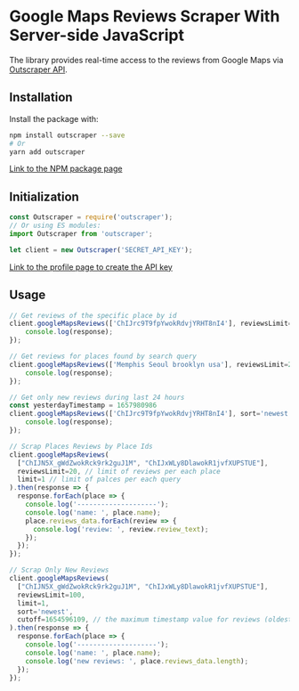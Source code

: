 # Google Maps Reviews Scraper With Server-side JavaScript

The library provides real-time access to the reviews from Google Maps via [Outscraper API](https://app.outscraper.com/api-docs#tag/Google-Reviews).

## Installation

Install the package with:
```bash
npm install outscraper --save
# Or
yarn add outscraper
```

[Link to the NPM package page](https://www.npmjs.com/package/outscraper)

## Initialization
```js
const Outscraper = require('outscraper');
// Or using ES modules:
import Outscraper from 'outscraper';

let client = new Outscraper('SECRET_API_KEY');

```
[Link to the profile page to create the API key](https://app.outscraper.com/profile)

## Usage

```js
// Get reviews of the specific place by id
client.googleMapsReviews(['ChIJrc9T9fpYwokRdvjYRHT8nI4'], reviewsLimit=20, language='en').then(response => {
    console.log(response);
});

// Get reviews for places found by search query
client.googleMapsReviews(['Memphis Seoul brooklyn usa'], reviewsLimit=20, limit=20, language='en').then(response => {
    console.log(response);
});

// Get only new reviews during last 24 hours
const yesterdayTimestamp = 1657980986
client.googleMapsReviews(['ChIJrc9T9fpYwokRdvjYRHT8nI4'], sort='newest', cutoff=yesterdayTimestamp, reviewsLimit=100, language='en').then(response => {
    console.log(response);
});

// Scrap Places Reviews by Place Ids
client.googleMapsReviews(
  ["ChIJN5X_gWdZwokRck9rk2guJ1M", "ChIJxWLy8DlawokR1jvfXUPSTUE"],
  reviewsLimit=20, // limit of reviews per each place
  limit=1 // limit of palces per each query
).then(response => {
  response.forEach(place => {
    console.log('--------------------');
    console.log('name: ', place.name);
    place.reviews_data.forEach(review => {
      console.log('review: ', review.review_text);
    });
  });
});

// Scrap Only New Reviews
client.googleMapsReviews(
  ["ChIJN5X_gWdZwokRck9rk2guJ1M", "ChIJxWLy8DlawokR1jvfXUPSTUE"],
  reviewsLimit=100,
  limit=1,
  sort='newest',
  cutoff=1654596109, // the maximum timestamp value for reviews (oldest review you want to extract). Can be used to scrape only the new reviews since your latest update
).then(response => {
  response.forEach(place => {
    console.log('--------------------');
    console.log('name: ', place.name);
    console.log('new reviews: ', place.reviews_data.length);
  });
});
```
